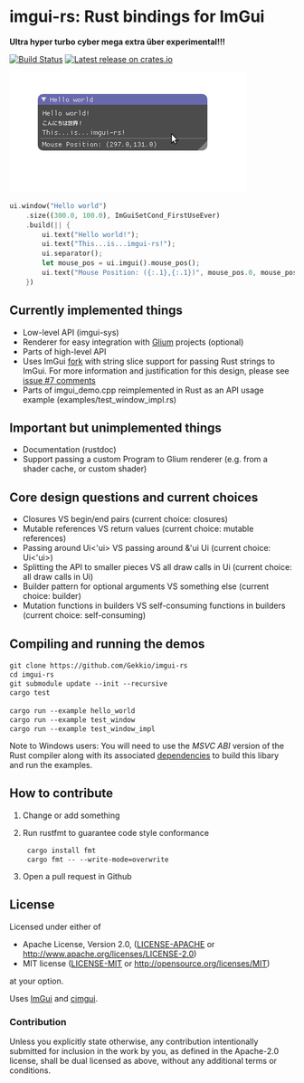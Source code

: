 # imgui-rs: Rust bindings for ImGui

**Ultra hyper turbo cyber mega extra über experimental!!!**

[![Build Status](https://travis-ci.org/Gekkio/imgui-rs.svg?branch=master)](https://travis-ci.org/Gekkio/imgui-rs)
[![Latest release on crates.io](https://meritbadge.herokuapp.com/imgui)](https://crates.io/crates/imgui)

![Hello world](hello_world.png)

```rust
ui.window("Hello world")
    .size((300.0, 100.0), ImGuiSetCond_FirstUseEver)
    .build(|| {
        ui.text("Hello world!");
        ui.text("This...is...imgui-rs!");
        ui.separator();
        let mouse_pos = ui.imgui().mouse_pos();
        ui.text("Mouse Position: ({:.1},{:.1})", mouse_pos.0, mouse_pos.1);
    })
```

## Currently implemented things

* Low-level API (imgui-sys)
* Renderer for easy integration with [Glium](https://github.com/tomaka/glium) projects (optional)
* Parts of high-level API
* Uses ImGui [fork](https://github.com/bitshifter/imgui/tree/imstr) with string slice support
  for passing Rust strings to ImGui. For more information and justification for this design, please see
  [issue #7 comments](https://github.com/Gekkio/imgui-rs/issues/7#issuecomment-174228805)
* Parts of imgui\_demo.cpp reimplemented in Rust as an API usage example (examples/test\_window\_impl.rs)

## Important but unimplemented things

* Documentation (rustdoc)
* Support passing a custom Program to Glium renderer (e.g. from a shader cache, or custom shader)

## Core design questions and current choices

* Closures VS begin/end pairs (current choice: closures)
* Mutable references VS return values (current choice: mutable references)
* Passing around Ui&lt;'ui&gt; VS passing around &amp;'ui Ui (current choice: Ui&lt;'ui&gt;)
* Splitting the API to smaller pieces VS all draw calls in Ui (current choice: all draw calls in Ui)
* Builder pattern for optional arguments VS something else (current choice: builder)
* Mutation functions in builders VS self-consuming functions in builders (current choice: self-consuming)

## Compiling and running the demos

    git clone https://github.com/Gekkio/imgui-rs
    cd imgui-rs
    git submodule update --init --recursive
    cargo test

    cargo run --example hello_world
    cargo run --example test_window
    cargo run --example test_window_impl

Note to Windows users:  You will need to use the *MSVC ABI* version of the Rust compiler along 
with its associated [dependencies](https://www.rust-lang.org/en-US/downloads.html#win-foot) to 
build this libary and run the examples.

## How to contribute

1. Change or add something
2. Run rustfmt to guarantee code style conformance

        cargo install fmt
        cargo fmt -- --write-mode=overwrite

3. Open a pull request in Github

## License

Licensed under either of

 * Apache License, Version 2.0, ([LICENSE-APACHE](LICENSE-APACHE) or http://www.apache.org/licenses/LICENSE-2.0)
 * MIT license ([LICENSE-MIT](LICENSE-MIT) or http://opensource.org/licenses/MIT)

at your option.

Uses [ImGui](https://github.com/ocornut/imgui) and [cimgui](https://github.com/Extrawurst/cimgui).

### Contribution

Unless you explicitly state otherwise, any contribution intentionally
submitted for inclusion in the work by you, as defined in the Apache-2.0
license, shall be dual licensed as above, without any additional terms or
conditions.
